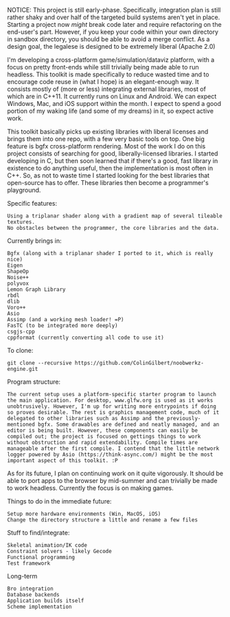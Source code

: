 NOTICE: This project is still early-phase. Specifically, integration plan is still rather shaky and over half of the targeted build systems aren't yet in place. Starting a project now _might_ break code later and require refactoring on the end-user's part. However, if you keep your code within your own directory in sandbox directory, you should be able to avoid a merge conflict. As a design goal, the legalese is designed to be extremely liberal (Apache 2.0) 

I'm developing a cross-platform game/simulation/dataviz platform, with a focus on pretty front-ends while still trivially being made able to run headless. This toolkit is made specifically to reduce wasted time and to encourage code reuse in (what I hope) is an elegant-enough way. It consists mostly of (more or less) integrating external libraries, most of which are in C++11. It currently runs on Linux and Android. We can expect Windows, Mac, and iOS support within the month. I expect to spend a good portion of my waking life (and some of my dreams) in it, so expect active work.

This toolkit basically picks up existing libraries with liberal licenses and brings them into one repo, with a few very basic tools on top. One big feature is bgfx cross-platform rendering. Most of the work I do on this project consists of searching for good, liberally-licensed libraries. I started developing in C, but then soon learned that if there's a good, fast library in existence to do anything useful, then the implementation is most often in C++. So, as not to waste time I started looking for the best libraries that open-source has to offer. These libraries then become a programmer's playground.

Specific features:
```
Using a triplanar shader along with a gradient map of several tileable textures.
No obstacles between the programmer, the core libraries and the data.
```

Currently brings in:
```
Bgfx (along with a triplanar shader I ported to it, which is really nice)
Eigen 
ShapeOp
Noise++
polyvox
Lemon Graph Library
rbdl
dlib
Voro++
Asio
Assimp (and a working mesh loader! =P)
FasTC (to be integrated more deeply)
csgjs-cpp
cppformat (currently converting all code to use it)
```

To clone:
```
git clone --recursive https://github.com/ColinGilbert/noobwerkz-engine.git
```

Program structure:
```
The current setup uses a platform-specific starter program to launch the main application. For desktop, www.glfw.org is used as it works unobtrusively. However, I'm up for writing more entrypoints if doing so proves desirable. The rest is graphics management code, much of it delegated to other libraries such as Assimp and the previously-mentioned bgfx. Some drawables are defined and neatly managed, and an editor is being built. However, these components can easily be compiled out; the project is focused on gettings things to work without obstruction and rapid extendability. Compile times are manageable after the first compile. I contend that the little network logger powered by Asio (https://think-async.com/) might be the most important aspect of this toolkit. :P
```

As for its future, I plan on continuing work on it quite vigorously. It should be able to port apps to the browser by mid-summer and can trivially be made to work headless. Currently the focus is on making games.




Things to do in the immediate future:
```
Setup more hardware environments (Win, MacOS, iOS)
Change the directory structure a little and rename a few files	
```

Stuff to find/integrate:
```
Skeletal animation/IK code
Constraint solvers - likely Gecode
Functional programming
Test framework
```

Long-term
```
Bro integration
Database backends
Application builds itself
Scheme implementation

```
